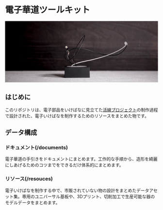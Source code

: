 # 電子華道ツールキット

![作品・日辻](assets/hitsuji.jpg)

## はじめに

このリポジトリは、電子部品をいけばなに見立てた[活線プロジェクト](https://www.instagram.com/kassen_project/)の制作過程で設計された、電子いけばなを制作するためのリソースをまとめた物です。

## データ構成

### ドキュメント(/documents)

電子華道の手引きをドキュメントにまとめます。工作的な手順から、造形を綺麗にしあげるためのコツまでをできるだけ体系的にまとめます。

### リソース(/resouces)

電子いけばなを制作する中で、市販されていない物の設計をまとめたデータアセット集。専用のユニバーサル基板や、3Dプリント、切削加工で生産可能な器のモデルデータをまとめます。